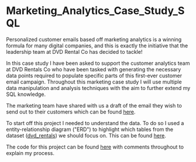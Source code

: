 # Marketing_Analytics_Case_Study_SQL

Personalized customer emails based off marketing analytics is a winning formula for many digital companies, and this is exactly the initiative that the leadership team at DVD Rental Co has decided to tackle!

In this case study I have been asked to support the customer analytics team at DVD Rentals Co who have been tasked with generating the necessary data points required to populate specific parts of this first-ever customer email campaign. Throughout this marketing case study I will use multiple data manipulation and analysis techniques with the aim to further extend my SQL knowledge. 

The marketing team have shared with us a draft of the email they wish to send out to their customers which can be found [here](https://github.com/SiyamDodhiaAnalyst/Marketing_Analytics_Case_Study_SQL/blob/main/Additional%20Resources/email%20template.png). 

To start off this project I needed to understand the data. To do so I used a entity-relationship diagram ("ERD") to highlight which tables from the dataset ([dvd_rentals](https://github.com/SiyamDodhiaAnalyst/Marketing_Analytics_Case_Study_SQL/tree/main/dvd_rentals)) we should focus on. This can be found [here](https://github.com/SiyamDodhiaAnalyst/Marketing_Analytics_Case_Study_SQL/blob/main/Additional%20Resources/entity-relationship%20diagram%20gif.gif). 

The code for this project can be found [here](https://github.com/SiyamDodhiaAnalyst/Marketing_Analytics_Case_Study_SQL/blob/main/Marketing%20Analytics%20Case%20Study%20(CODE).txt) with comments throughout to explain my process. 



